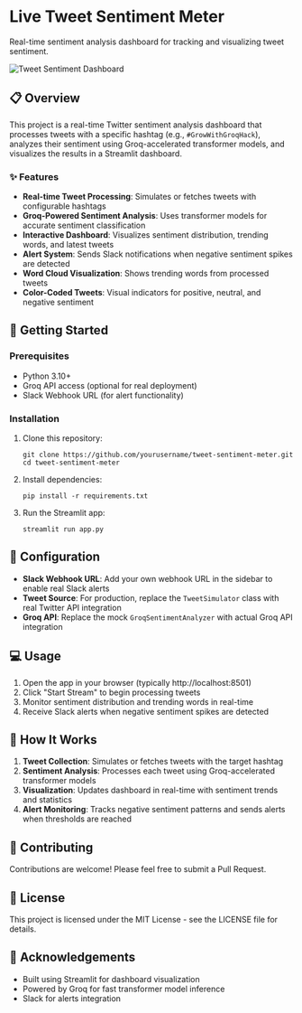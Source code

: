 # Live Tweet Sentiment Meter

Real-time sentiment analysis dashboard for tracking and visualizing tweet sentiment.

![Tweet Sentiment Dashboard](https://i.imgur.com/5X8wK9H.png)

## 📋 Overview

This project is a real-time Twitter sentiment analysis dashboard that processes tweets with a specific hashtag (e.g., `#GrowWithGroqHack`), analyzes their sentiment using Groq-accelerated transformer models, and visualizes the results in a Streamlit dashboard.

### ✨ Features

- **Real-time Tweet Processing**: Simulates or fetches tweets with configurable hashtags
- **Groq-Powered Sentiment Analysis**: Uses transformer models for accurate sentiment classification
- **Interactive Dashboard**: Visualizes sentiment distribution, trending words, and latest tweets
- **Alert System**: Sends Slack notifications when negative sentiment spikes are detected
- **Word Cloud Visualization**: Shows trending words from processed tweets
- **Color-Coded Tweets**: Visual indicators for positive, neutral, and negative sentiment

## 🚀 Getting Started

### Prerequisites

- Python 3.10+
- Groq API access (optional for real deployment)
- Slack Webhook URL (for alert functionality)

### Installation

1. Clone this repository:
   ```
   git clone https://github.com/yourusername/tweet-sentiment-meter.git
   cd tweet-sentiment-meter
   ```

2. Install dependencies:
   ```
   pip install -r requirements.txt
   ```

3. Run the Streamlit app:
   ```
   streamlit run app.py
   ```

## 🔧 Configuration

- **Slack Webhook URL**: Add your own webhook URL in the sidebar to enable real Slack alerts
- **Tweet Source**: For production, replace the `TweetSimulator` class with real Twitter API integration
- **Groq API**: Replace the mock `GroqSentimentAnalyzer` with actual Groq API integration

## 💻 Usage

1. Open the app in your browser (typically http://localhost:8501)
2. Click "Start Stream" to begin processing tweets
3. Monitor sentiment distribution and trending words in real-time
4. Receive Slack alerts when negative sentiment spikes are detected

## 🧠 How It Works

1. **Tweet Collection**: Simulates or fetches tweets with the target hashtag
2. **Sentiment Analysis**: Processes each tweet using Groq-accelerated transformer models
3. **Visualization**: Updates dashboard in real-time with sentiment trends and statistics
4. **Alert Monitoring**: Tracks negative sentiment patterns and sends alerts when thresholds are reached

## 🤝 Contributing

Contributions are welcome! Please feel free to submit a Pull Request.

## 📝 License

This project is licensed under the MIT License - see the LICENSE file for details.

## 🙏 Acknowledgements

- Built using Streamlit for dashboard visualization
- Powered by Groq for fast transformer model inference
- Slack for alerts integration